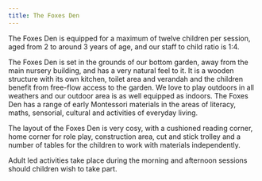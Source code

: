 ```yaml
---
title: The Foxes Den
---
```


The Foxes Den is equipped for a maximum of twelve children per session, aged from 2 to around 3 years of age, and our staff to child ratio is 1:4.

The Foxes Den is set in the grounds of our bottom garden, away from the main nursery building, and has a very natural feel to it. It is a wooden structure with its own kitchen, toilet area and verandah and the children benefit from free-flow access to the garden. We love to play outdoors in all weathers and our outdoor area is as well equipped as indoors. The Foxes Den has a range of early Montessori materials in the areas of literacy, maths, sensorial, cultural and activities of everyday living.

The layout of the Foxes Den is very cosy, with a cushioned reading corner, home corner for role play, construction area, cut and stick trolley and a number of tables for the children to work with materials independently.

Adult led activities take place during the morning and afternoon sessions should children wish to take part.
